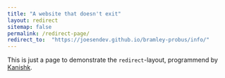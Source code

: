 ```yaml
---
title: "A website that doesn't exit"
layout: redirect
sitemap: false
permalink: /redirect-page/
redirect_to:  "https://joesendev.github.io/bramley-probus/info/"
---
```

This is just a page to demonstrate the `redirect`-layout, programmend by [Kanishk](http://codingtips.kanishkkunal.in/about/).